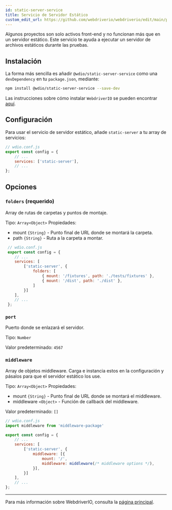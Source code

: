 ```yaml
---
id: static-server-service
title: Servicio de Servidor Estático
custom_edit_url: https://github.com/webdriverio/webdriverio/edit/main/packages/wdio-static-server-service/README.md
---
```



Algunos proyectos son solo activos front-end y no funcionan más que en un servidor estático. Este servicio te ayuda a ejecutar un servidor de archivos estáticos durante las pruebas.

## Instalación

La forma más sencilla es añadir `@wdio/static-server-service` como una `devDependency` en tu `package.json`, mediante:

```sh
npm install @wdio/static-server-service --save-dev
```

Las instrucciones sobre cómo instalar `WebdriverIO` se pueden encontrar [aquí](https://webdriver.io/docs/gettingstarted).

## Configuración

Para usar el servicio de servidor estático, añade `static-server` a tu array de servicios:

```js
// wdio.conf.js
export const config = {
    // ...
    services: ['static-server'],
    // ...
};
```

## Opciones

### `folders` (requerido)

Array de rutas de carpetas y puntos de montaje.

Tipo: `Array<Object>`
Propiedades:
 - mount `{String}` - Punto final de URL donde se montará la carpeta.
 - path `{String}` - Ruta a la carpeta a montar.

``` javascript
 // wdio.conf.js
 export const config = {
    // ...
    services: [
        ['static-server', {
            folders: [
                { mount: '/fixtures', path: './tests/fixtures' },
                { mount: '/dist', path: './dist' },
            ]
        }]
    ],
    // ...
 };
```

### `port`

Puerto donde se enlazará el servidor.

Tipo: `Number`

Valor predeterminado: `4567`

### `middleware`

Array de objetos middleware. Carga e instancia estos en la configuración y pásalos para que el servidor estático los use.

Tipo: `Array<Object>`
Propiedades:
 - mount `{String}` - Punto final de URL donde se montará el middleware.
 - middleware `<Object>` - Función de callback del middleware.

Valor predeterminado: `[]`

``` javascript
// wdio.conf.js
import middleware from 'middleware-package'

export const config = {
    // ...
    services: [
        ['static-server', {
            middleware: [{
                mount: '/',
                middleware: middleware(/* middleware options */),
            }],
        }]
    ],
    // ...
};
```

----

Para más información sobre WebdriverIO, consulta la [página principal](http://webdriver.io).